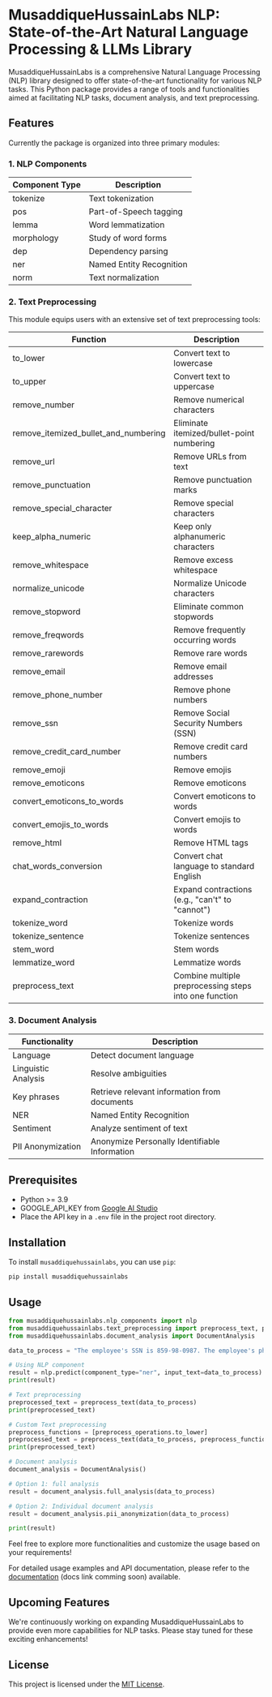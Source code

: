 # MusaddiqueHussainLabs NLP: State-of-the-Art Natural Language Processing & LLMs Library

MusaddiqueHussainLabs is a comprehensive Natural Language Processing (NLP) library designed to offer state-of-the-art functionality for various NLP tasks. This Python package provides a range of tools and functionalities aimed at facilitating NLP tasks, document analysis, and text preprocessing.

## Features

Currently the package is organized into three primary modules:

### 1. NLP Components

| Component Type | Description                 |
|----------------|-----------------------------|
| tokenize       | Text tokenization           |
| pos            | Part-of-Speech tagging      |
| lemma          | Word lemmatization          |
| morphology     | Study of word forms         |
| dep            | Dependency parsing          |
| ner            | Named Entity Recognition    |
| norm           | Text normalization          |

### 2. Text Preprocessing

This module equips users with an extensive set of text preprocessing tools:

| Function                      | Description                                          |
|-------------------------------|------------------------------------------------------|
| to_lower                      | Convert text to lowercase                             |
| to_upper                      | Convert text to uppercase                             |
| remove_number                 | Remove numerical characters                           |
| remove_itemized_bullet_and_numbering | Eliminate itemized/bullet-point numbering |
| remove_url                    | Remove URLs from text                                 |
| remove_punctuation            | Remove punctuation marks                              |
| remove_special_character      | Remove special characters                             |
| keep_alpha_numeric            | Keep only alphanumeric characters                     |
| remove_whitespace             | Remove excess whitespace                              |
| normalize_unicode             | Normalize Unicode characters                          |
| remove_stopword               | Eliminate common stopwords                            |
| remove_freqwords              | Remove frequently occurring words                      |
| remove_rarewords              | Remove rare words                                     |
| remove_email                  | Remove email addresses                                |
| remove_phone_number           | Remove phone numbers                                  |
| remove_ssn                    | Remove Social Security Numbers (SSN)                  |
| remove_credit_card_number     | Remove credit card numbers                            |
| remove_emoji                  | Remove emojis                                         |
| remove_emoticons              | Remove emoticons                                      |
| convert_emoticons_to_words    | Convert emoticons to words                            |
| convert_emojis_to_words       | Convert emojis to words                               |
| remove_html                   | Remove HTML tags                                      |
| chat_words_conversion         | Convert chat language to standard English              |
| expand_contraction            | Expand contractions (e.g., "can't" to "cannot")        |
| tokenize_word                 | Tokenize words                                        |
| tokenize_sentence             | Tokenize sentences                                    |
| stem_word                     | Stem words                                            |
| lemmatize_word                | Lemmatize words                                       |
| preprocess_text               | Combine multiple preprocessing steps into one function|

### 3. Document Analysis

| Functionality     | Description                                  |
|-------------------|----------------------------------------------|
| Language          | Detect document language                     |
| Linguistic Analysis    | Resolve ambiguities                          |
| Key phrases         | Retrieve relevant information from documents |
| NER               | Named Entity Recognition                     |
| Sentiment         | Analyze sentiment of text                    |
| PII Anonymization | Anonymize Personally Identifiable Information|

## Prerequisites

- Python >= 3.9
- GOOGLE_API_KEY from [Google AI Studio](https://makersuite.google.com)
- Place the API key in a `.env` file in the project root directory.

## Installation

To install `musaddiquehussainlabs`, you can use `pip`:

```bash
pip install musaddiquehussainlabs
```

## Usage

```python
from musaddiquehussainlabs.nlp_components import nlp
from musaddiquehussainlabs.text_preprocessing import preprocess_text, preprocess_operations
from musaddiquehussainlabs.document_analysis import DocumentAnalysis

data_to_process = "The employee's SSN is 859-98-0987. The employee's phone number is 555-555-5555."

# Using NLP component
result = nlp.predict(component_type="ner", input_text=data_to_process)
print(result)

# Text preprocessing
preprocessed_text = preprocess_text(data_to_process)
print(preprocessed_text)

# Custom Text preprocessing
preprocess_functions = [preprocess_operations.to_lower]
preprocessed_text = preprocess_text(data_to_process, preprocess_functions)
print(preprocessed_text)

# Document analysis
document_analysis = DocumentAnalysis()

# Option 1: full analysis
result = document_analysis.full_analysis(data_to_process)

# Option 2: Individual document analysis
result = document_analysis.pii_anonymization(data_to_process)

print(result)
```

Feel free to explore more functionalities and customize the usage based on your requirements!

For detailed usage examples and API documentation, please refer to the [documentation](link_to_your_documentation) (docs link comming soon) available.

## Upcoming Features

We're continuously working on expanding MusaddiqueHussainLabs to provide even more capabilities for NLP tasks.
Please stay tuned for these exciting enhancements!

## License

This project is licensed under the [MIT License](LICENSE).